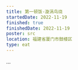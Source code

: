```yaml
---
title: 第一顿饭-漩涡鸟烧
startedDate: 2022-11-19
finished: true
finishedDate: 2022-11-19
poster: src
location: 福建省厦门市鼓楼区
type: eat
---
```


...
